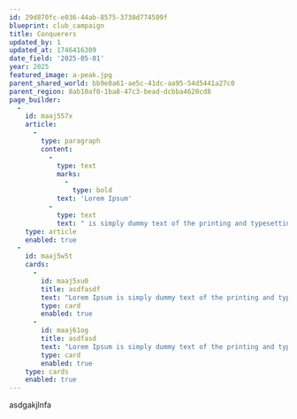 ```yaml
---
id: 29d870fc-e036-44ab-8575-3730d774509f
blueprint: club_campaign
title: Conquerers
updated_by: 1
updated_at: 1746416309
date_field: '2025-05-01'
year: 2025
featured_image: a-peak.jpg
parent_shared_world: bb9e8a61-ae5c-41dc-aa95-54d5441a27c0
parent_region: 8ab10af0-1ba8-47c3-bead-dcbba4620cd8
page_builder:
  -
    id: maaj557x
    article:
      -
        type: paragraph
        content:
          -
            type: text
            marks:
              -
                type: bold
            text: 'Lorem Ipsum'
          -
            type: text
            text: " is simply dummy text of the printing and typesetting industry. Lorem Ipsum has been the industry's standard dummy text ever since the 1500s, when an unknown printer took a galley of type and scrambled it to make a type specimen book. It has survived not only five centuries, but also the leap into electronic typesetting, remaining essentially unchanged. It was popularised in the 1960s with the release of Letraset sheets containing Lorem Ipsum passages, and more recently with desktop publishing software like Aldus PageMaker including versions of Lorem Ipsum."
    type: article
    enabled: true
  -
    id: maaj5w5t
    cards:
      -
        id: maaj5xu0
        title: asdfasdf
        text: "Lorem Ipsum is simply dummy text of the printing and typesetting industry. Lorem Ipsum has been the industry's standard dummy text ever since the 1500s, when an unknown printer took a galley of type and scrambled it to make a type specimen book. It has survived not only five centuries, but also the leap into electronic typesetting, remaining essentially unchanged. It was popularised in the 1960s with the release of Letraset sheets containing Lorem Ipsum passages, and more recently with desktop publishing software like Aldus PageMaker including versions of Lorem Ipsum."
        type: card
        enabled: true
      -
        id: maaj61og
        title: asdfasd
        text: "Lorem Ipsum is simply dummy text of the printing and typesetting industry. Lorem Ipsum has been the industry's standard dummy text ever since the 1500s, when an unknown printer took a galley of type and scrambled it to make a type specimen book. It has survived not only five centuries, but also the leap into electronic typesetting, remaining essentially unchanged. It was popularised in the 1960s with the release of Letraset sheets containing Lorem Ipsum passages, and more recently with desktop publishing software like Aldus PageMaker including versions of Lorem Ipsum."
        type: card
        enabled: true
    type: cards
    enabled: true
---
```

asdgakjlnfa